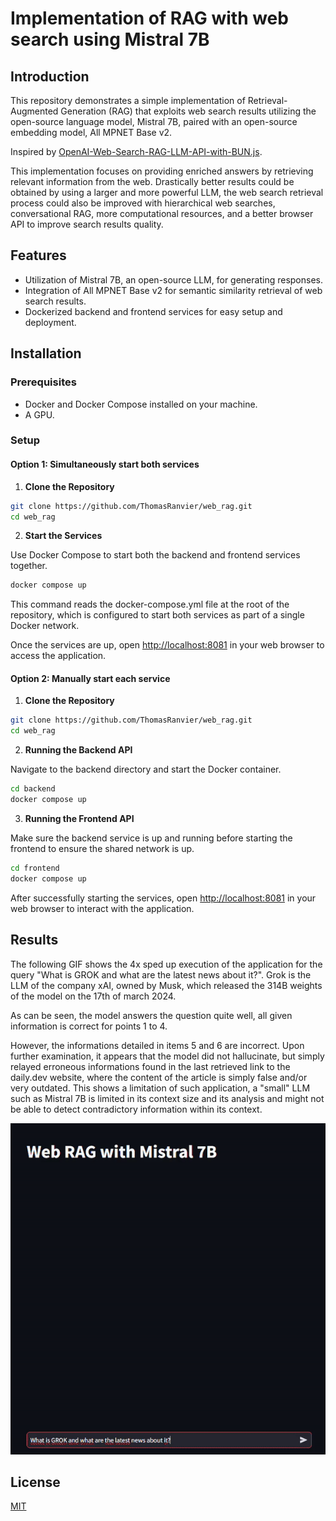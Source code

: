 # Implementation of RAG with web search using Mistral 7B

## Introduction

This repository demonstrates a simple implementation of Retrieval-Augmented Generation (RAG) that exploits web search results utilizing the open-source language model, Mistral 7B, paired with an open-source embedding model, All MPNET Base v2.

Inspired by [OpenAI-Web-Search-RAG-LLM-API-with-BUN.js](https://github.com/developersdigest/OpenAI-Web-Search-RAG-LLM-API-with-BUN.js/blob/main/index.js).

This implementation focuses on providing enriched answers by retrieving relevant information from the web. Drastically better results could be obtained by using a larger and more powerful LLM, the web search retrieval process could also be improved with hierarchical web searches, conversational RAG, more computational resources, and a better browser API to improve search results quality.

## Features

- Utilization of Mistral 7B, an open-source LLM, for generating responses.
- Integration of All MPNET Base v2 for semantic similarity retrieval of web search results.
- Dockerized backend and frontend services for easy setup and deployment.

## Installation

### Prerequisites

- Docker and Docker Compose installed on your machine.
- A GPU.

### Setup

#### Option 1: Simultaneously start both services

1. **Clone the Repository**

```bash
git clone https://github.com/ThomasRanvier/web_rag.git
cd web_rag
```

2. **Start the Services**

Use Docker Compose to start both the backend and frontend services together.

```bash
docker compose up
```

This command reads the docker-compose.yml file at the root of the repository, which is configured to start both services as part of a single Docker network.

Once the services are up, open [http://localhost:8081](http://localhost:8081) in your web browser to access the application.

#### Option 2: Manually start each service

1. **Clone the Repository**

```bash
git clone https://github.com/ThomasRanvier/web_rag.git
cd web_rag
```

2. **Running the Backend API**

Navigate to the backend directory and start the Docker container.

```bash
cd backend
docker compose up
```

3. **Running the Frontend API**

Make sure the backend service is up and running before starting the frontend to ensure the shared network is up.

```bash
cd frontend
docker compose up
```

After successfully starting the services, open [http://localhost:8081](http://localhost:8081) in your web browser to interact with the application.

## Results

The following GIF shows the 4x sped up execution of the application for the query "What is GROK and what are the latest news about it?". Grok is the LLM of the company xAI, owned by Musk, which released the 314B weights of the model on the 17th of march 2024.

As can be seen, the model answers the question quite well, all given information is correct for points 1 to 4.

However, the informations detailed in items 5 and 6 are incorrect. Upon further examination, it appears that the model did not hallucinate, but simply relayed erroneous informations found in the last retrieved link to the daily.dev website, where the content of the article is simply false and/or very outdated. This shows a limitation of such application, a "small" LLM such as Mistral 7B is limited in its context size and its analysis and might not be able to detect contradictory information within its context.

![GIF showing the application running](assets/speedup_webrag_grok.gif)

## License

[MIT](https://choosealicense.com/licenses/mit/)
